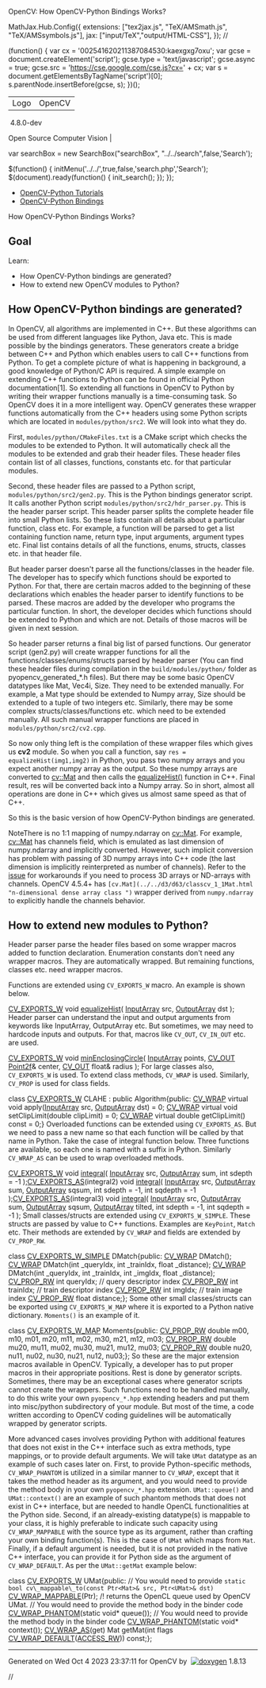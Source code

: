 

OpenCV: How OpenCV-Python Bindings Works?

 MathJax.Hub.Config({
 extensions: ["tex2jax.js", "TeX/AMSmath.js", "TeX/AMSsymbols.js"],
 jax: ["input/TeX","output/HTML-CSS"],
});
//<![CDATA[
MathJax.Hub.Config(
{
 TeX: {
 Macros: {
 matTT: [ "\\[ \\left|\\begin{array}{ccc} #1 & #2 & #3\\\\ #4 & #5 & #6\\\\ #7 & #8 & #9 \\end{array}\\right| \\]", 9],
 fork: ["\\left\\{ \\begin{array}{l l} #1 & \\mbox{#2}\\\\ #3 & \\mbox{#4}\\\\ \\end{array} \\right.", 4],
 forkthree: ["\\left\\{ \\begin{array}{l l} #1 & \\mbox{#2}\\\\ #3 & \\mbox{#4}\\\\ #5 & \\mbox{#6}\\\\ \\end{array} \\right.", 6],
 forkfour: ["\\left\\{ \\begin{array}{l l} #1 & \\mbox{#2}\\\\ #3 & \\mbox{#4}\\\\ #5 & \\mbox{#6}\\\\ #7 & \\mbox{#8}\\\\ \\end{array} \\right.", 8],
 vecthree: ["\\begin{bmatrix} #1\\\\ #2\\\\ #3 \\end{bmatrix}", 3],
 vecthreethree: ["\\begin{bmatrix} #1 & #2 & #3\\\\ #4 & #5 & #6\\\\ #7 & #8 & #9 \\end{bmatrix}", 9],
 cameramatrix: ["#1 = \\begin{bmatrix} f\_x & 0 & c\_x\\\\ 0 & f\_y & c\_y\\\\ 0 & 0 & 1 \\end{bmatrix}", 1],
 distcoeffs: ["(k\_1, k\_2, p\_1, p\_2[, k\_3[, k\_4, k\_5, k\_6 [, s\_1, s\_2, s\_3, s\_4[, \\tau\_x, \\tau\_y]]]]) \\text{ of 4, 5, 8, 12 or 14 elements}"],
 distcoeffsfisheye: ["(k\_1, k\_2, k\_3, k\_4)"],
 hdotsfor: ["\\dots", 1],
 mathbbm: ["\\mathbb{#1}", 1],
 bordermatrix: ["\\matrix{#1}", 1]
 }
 }
}
);
//]]>

 (function() {
 var cx = '002541620211387084530:kaexgxg7oxu';
 var gcse = document.createElement('script');
 gcse.type = 'text/javascript';
 gcse.async = true;
 gcse.src = 'https://cse.google.com/cse.js?cx=' + cx;
 var s = document.getElementsByTagName('script')[0];
 s.parentNode.insertBefore(gcse, s);
 })();

|  |  |
| --- | --- |
| Logo | OpenCV
 4.8.0-dev

Open Source Computer Vision |

var searchBox = new SearchBox("searchBox", "../../search",false,'Search');

$(function() {
 initMenu('../../',true,false,'search.php','Search');
 $(document).ready(function() { init\_search(); });
});

* [OpenCV-Python Tutorials](../../d6/d00/tutorial_py_root.html "../../d6/d00/tutorial_py_root.html")
* [OpenCV-Python Bindings](../../df/da2/tutorial_py_table_of_contents_bindings.html "../../df/da2/tutorial_py_table_of_contents_bindings.html")

How OpenCV-Python Bindings Works?  

## Goal

Learn:

* How OpenCV-Python bindings are generated?
* How to extend new OpenCV modules to Python?

## How OpenCV-Python bindings are generated?

In OpenCV, all algorithms are implemented in C++. But these algorithms can be used from different languages like Python, Java etc. This is made possible by the bindings generators. These generators create a bridge between C++ and Python which enables users to call C++ functions from Python. To get a complete picture of what is happening in background, a good knowledge of Python/C API is required. A simple example on extending C++ functions to Python can be found in official Python documentation[1]. So extending all functions in OpenCV to Python by writing their wrapper functions manually is a time-consuming task. So OpenCV does it in a more intelligent way. OpenCV generates these wrapper functions automatically from the C++ headers using some Python scripts which are located in `modules/python/src2`. We will look into what they do.

First, `modules/python/CMakeFiles.txt` is a CMake script which checks the modules to be extended to Python. It will automatically check all the modules to be extended and grab their header files. These header files contain list of all classes, functions, constants etc. for that particular modules.

Second, these header files are passed to a Python script, `modules/python/src2/gen2.py`. This is the Python bindings generator script. It calls another Python script `modules/python/src2/hdr_parser.py`. This is the header parser script. This header parser splits the complete header file into small Python lists. So these lists contain all details about a particular function, class etc. For example, a function will be parsed to get a list containing function name, return type, input arguments, argument types etc. Final list contains details of all the functions, enums, structs, classes etc. in that header file.

But header parser doesn't parse all the functions/classes in the header file. The developer has to specify which functions should be exported to Python. For that, there are certain macros added to the beginning of these declarations which enables the header parser to identify functions to be parsed. These macros are added by the developer who programs the particular function. In short, the developer decides which functions should be extended to Python and which are not. Details of those macros will be given in next session.

So header parser returns a final big list of parsed functions. Our generator script (gen2.py) will create wrapper functions for all the functions/classes/enums/structs parsed by header parser (You can find these header files during compilation in the `build/modules/python/` folder as pyopencv\_generated\_\*.h files). But there may be some basic OpenCV datatypes like Mat, Vec4i, Size. They need to be extended manually. For example, a Mat type should be extended to Numpy array, Size should be extended to a tuple of two integers etc. Similarly, there may be some complex structs/classes/functions etc. which need to be extended manually. All such manual wrapper functions are placed in `modules/python/src2/cv2.cpp`.

So now only thing left is the compilation of these wrapper files which gives us **cv2** module. So when you call a function, say `res = equalizeHist(img1,img2)` in Python, you pass two numpy arrays and you expect another numpy array as the output. So these numpy arrays are converted to [cv::Mat](../../d3/d63/classcv_1_1Mat.html "n-dimensional dense array class ") and then calls the [equalizeHist()](../../d6/dc7/group__imgproc__hist.html#ga7e54091f0c937d49bf84152a16f76d6e "Equalizes the histogram of a grayscale image. ") function in C++. Final result, res will be converted back into a Numpy array. So in short, almost all operations are done in C++ which gives us almost same speed as that of C++.

So this is the basic version of how OpenCV-Python bindings are generated.

NoteThere is no 1:1 mapping of numpy.ndarray on [cv::Mat](../../d3/d63/classcv_1_1Mat.html "n-dimensional dense array class "). For example, [cv::Mat](../../d3/d63/classcv_1_1Mat.html "n-dimensional dense array class ") has channels field, which is emulated as last dimension of numpy.ndarray and implicitly converted. However, such implicit conversion has problem with passing of 3D numpy arrays into C++ code (the last dimension is implicitly reinterpreted as number of channels). Refer to the [issue](https://github.com/opencv/opencv/issues/19091 "https://github.com/opencv/opencv/issues/19091") for workarounds if you need to process 3D arrays or ND-arrays with channels. OpenCV 4.5.4+ has `[cv.Mat](../../d3/d63/classcv_1_1Mat.html "n-dimensional dense array class ")` wrapper derived from `numpy.ndarray` to explicitly handle the channels behavior.
## How to extend new modules to Python?

Header parser parse the header files based on some wrapper macros added to function declaration. Enumeration constants don't need any wrapper macros. They are automatically wrapped. But remaining functions, classes etc. need wrapper macros.

Functions are extended using `CV_EXPORTS_W` macro. An example is shown below. 

[CV\_EXPORTS\_W](../../db/de0/group__core__utils.html#ga67ea671a3582ce612ac3c281e067f480 "../../db/de0/group__core__utils.html#ga67ea671a3582ce612ac3c281e067f480") void [equalizeHist](../../d6/dc7/group__imgproc__hist.html#ga7e54091f0c937d49bf84152a16f76d6e "../../d6/dc7/group__imgproc__hist.html#ga7e54091f0c937d49bf84152a16f76d6e")( [InputArray](../../dc/d84/group__core__basic.html#ga353a9de602fe76c709e12074a6f362ba "../../dc/d84/group__core__basic.html#ga353a9de602fe76c709e12074a6f362ba") src, [OutputArray](../../dc/d84/group__core__basic.html#gaad17fda1d0f0d1ee069aebb1df2913c0 "../../dc/d84/group__core__basic.html#gaad17fda1d0f0d1ee069aebb1df2913c0") dst ); Header parser can understand the input and output arguments from keywords like InputArray, OutputArray etc. But sometimes, we may need to hardcode inputs and outputs. For that, macros like `CV_OUT`, `CV_IN_OUT` etc. are used. 

[CV\_EXPORTS\_W](../../db/de0/group__core__utils.html#ga67ea671a3582ce612ac3c281e067f480 "../../db/de0/group__core__utils.html#ga67ea671a3582ce612ac3c281e067f480") void [minEnclosingCircle](../../d3/dc0/group__imgproc__shape.html#ga8ce13c24081bbc7151e9326f412190f1 "../../d3/dc0/group__imgproc__shape.html#ga8ce13c24081bbc7151e9326f412190f1")( [InputArray](../../dc/d84/group__core__basic.html#ga353a9de602fe76c709e12074a6f362ba "../../dc/d84/group__core__basic.html#ga353a9de602fe76c709e12074a6f362ba") points, [CV\_OUT](../../db/de0/group__core__utils.html#ga4e999bc21cb894d3ed789f3f0bc26778 "../../db/de0/group__core__utils.html#ga4e999bc21cb894d3ed789f3f0bc26778") [Point2f](../../dc/d84/group__core__basic.html#ga7d080aa40de011e4410bca63385ffe2a "../../dc/d84/group__core__basic.html#ga7d080aa40de011e4410bca63385ffe2a")& center, [CV\_OUT](../../db/de0/group__core__utils.html#ga4e999bc21cb894d3ed789f3f0bc26778 "../../db/de0/group__core__utils.html#ga4e999bc21cb894d3ed789f3f0bc26778") float& radius ); For large classes also, `CV_EXPORTS_W` is used. To extend class methods, `CV_WRAP` is used. Similarly, `CV_PROP` is used for class fields. 

class [CV\_EXPORTS\_W](../../db/de0/group__core__utils.html#ga67ea671a3582ce612ac3c281e067f480 "../../db/de0/group__core__utils.html#ga67ea671a3582ce612ac3c281e067f480") CLAHE : public Algorithm{public: [CV\_WRAP](../../db/de0/group__core__utils.html#gae435babf3ce7cca990524b23adf6b4a3 "../../db/de0/group__core__utils.html#gae435babf3ce7cca990524b23adf6b4a3") virtual void apply([InputArray](../../dc/d84/group__core__basic.html#ga353a9de602fe76c709e12074a6f362ba "../../dc/d84/group__core__basic.html#ga353a9de602fe76c709e12074a6f362ba") src, [OutputArray](../../dc/d84/group__core__basic.html#gaad17fda1d0f0d1ee069aebb1df2913c0 "../../dc/d84/group__core__basic.html#gaad17fda1d0f0d1ee069aebb1df2913c0") dst) = 0; [CV\_WRAP](../../db/de0/group__core__utils.html#gae435babf3ce7cca990524b23adf6b4a3 "../../db/de0/group__core__utils.html#gae435babf3ce7cca990524b23adf6b4a3") virtual void setClipLimit(double clipLimit) = 0; [CV\_WRAP](../../db/de0/group__core__utils.html#gae435babf3ce7cca990524b23adf6b4a3 "../../db/de0/group__core__utils.html#gae435babf3ce7cca990524b23adf6b4a3") virtual double getClipLimit() const = 0;} Overloaded functions can be extended using `CV_EXPORTS_AS`. But we need to pass a new name so that each function will be called by that name in Python. Take the case of integral function below. Three functions are available, so each one is named with a suffix in Python. Similarly `CV_WRAP_AS` can be used to wrap overloaded methods. 

[CV\_EXPORTS\_W](../../db/de0/group__core__utils.html#ga67ea671a3582ce612ac3c281e067f480 "../../db/de0/group__core__utils.html#ga67ea671a3582ce612ac3c281e067f480") void [integral](../../d5/df1/group__imgproc__hal__functions.html#ga78d53bcbe1710d0f7034e89fd0d43259 "../../d5/df1/group__imgproc__hal__functions.html#ga78d53bcbe1710d0f7034e89fd0d43259")( [InputArray](../../dc/d84/group__core__basic.html#ga353a9de602fe76c709e12074a6f362ba "../../dc/d84/group__core__basic.html#ga353a9de602fe76c709e12074a6f362ba") src, [OutputArray](../../dc/d84/group__core__basic.html#gaad17fda1d0f0d1ee069aebb1df2913c0 "../../dc/d84/group__core__basic.html#gaad17fda1d0f0d1ee069aebb1df2913c0") sum, int sdepth = -1 );[CV\_EXPORTS\_AS](../../db/de0/group__core__utils.html#ga288d5d11e4d8675aab962ec2b2066855 "../../db/de0/group__core__utils.html#ga288d5d11e4d8675aab962ec2b2066855")(integral2) void [integral](../../d5/df1/group__imgproc__hal__functions.html#ga78d53bcbe1710d0f7034e89fd0d43259 "../../d5/df1/group__imgproc__hal__functions.html#ga78d53bcbe1710d0f7034e89fd0d43259")( [InputArray](../../dc/d84/group__core__basic.html#ga353a9de602fe76c709e12074a6f362ba "../../dc/d84/group__core__basic.html#ga353a9de602fe76c709e12074a6f362ba") src, [OutputArray](../../dc/d84/group__core__basic.html#gaad17fda1d0f0d1ee069aebb1df2913c0 "../../dc/d84/group__core__basic.html#gaad17fda1d0f0d1ee069aebb1df2913c0") sum, [OutputArray](../../dc/d84/group__core__basic.html#gaad17fda1d0f0d1ee069aebb1df2913c0 "../../dc/d84/group__core__basic.html#gaad17fda1d0f0d1ee069aebb1df2913c0") sqsum, int sdepth = -1, int sqdepth = -1 );[CV\_EXPORTS\_AS](../../db/de0/group__core__utils.html#ga288d5d11e4d8675aab962ec2b2066855 "../../db/de0/group__core__utils.html#ga288d5d11e4d8675aab962ec2b2066855")(integral3) void [integral](../../d5/df1/group__imgproc__hal__functions.html#ga78d53bcbe1710d0f7034e89fd0d43259 "../../d5/df1/group__imgproc__hal__functions.html#ga78d53bcbe1710d0f7034e89fd0d43259")( [InputArray](../../dc/d84/group__core__basic.html#ga353a9de602fe76c709e12074a6f362ba "../../dc/d84/group__core__basic.html#ga353a9de602fe76c709e12074a6f362ba") src, [OutputArray](../../dc/d84/group__core__basic.html#gaad17fda1d0f0d1ee069aebb1df2913c0 "../../dc/d84/group__core__basic.html#gaad17fda1d0f0d1ee069aebb1df2913c0") sum, [OutputArray](../../dc/d84/group__core__basic.html#gaad17fda1d0f0d1ee069aebb1df2913c0 "../../dc/d84/group__core__basic.html#gaad17fda1d0f0d1ee069aebb1df2913c0") sqsum, [OutputArray](../../dc/d84/group__core__basic.html#gaad17fda1d0f0d1ee069aebb1df2913c0 "../../dc/d84/group__core__basic.html#gaad17fda1d0f0d1ee069aebb1df2913c0") tilted, int sdepth = -1, int sqdepth = -1 ); Small classes/structs are extended using `CV_EXPORTS_W_SIMPLE`. These structs are passed by value to C++ functions. Examples are `KeyPoint`, `Match` etc. Their methods are extended by `CV_WRAP` and fields are extended by `CV_PROP_RW`. 

class [CV\_EXPORTS\_W\_SIMPLE](../../db/de0/group__core__utils.html#ga13d649e3f5582a106caaa98f187dd34b "../../db/de0/group__core__utils.html#ga13d649e3f5582a106caaa98f187dd34b") DMatch{public: [CV\_WRAP](../../db/de0/group__core__utils.html#gae435babf3ce7cca990524b23adf6b4a3 "../../db/de0/group__core__utils.html#gae435babf3ce7cca990524b23adf6b4a3") DMatch(); [CV\_WRAP](../../db/de0/group__core__utils.html#gae435babf3ce7cca990524b23adf6b4a3 "../../db/de0/group__core__utils.html#gae435babf3ce7cca990524b23adf6b4a3") DMatch(int \_queryIdx, int \_trainIdx, float \_distance); [CV\_WRAP](../../db/de0/group__core__utils.html#gae435babf3ce7cca990524b23adf6b4a3 "../../db/de0/group__core__utils.html#gae435babf3ce7cca990524b23adf6b4a3") DMatch(int \_queryIdx, int \_trainIdx, int \_imgIdx, float \_distance); [CV\_PROP\_RW](../../db/de0/group__core__utils.html#ga9e800d960e0fc30e7f83c67c98e69ed2 "../../db/de0/group__core__utils.html#ga9e800d960e0fc30e7f83c67c98e69ed2") int queryIdx; // query descriptor index [CV\_PROP\_RW](../../db/de0/group__core__utils.html#ga9e800d960e0fc30e7f83c67c98e69ed2 "../../db/de0/group__core__utils.html#ga9e800d960e0fc30e7f83c67c98e69ed2") int trainIdx; // train descriptor index [CV\_PROP\_RW](../../db/de0/group__core__utils.html#ga9e800d960e0fc30e7f83c67c98e69ed2 "../../db/de0/group__core__utils.html#ga9e800d960e0fc30e7f83c67c98e69ed2") int imgIdx; // train image index [CV\_PROP\_RW](../../db/de0/group__core__utils.html#ga9e800d960e0fc30e7f83c67c98e69ed2 "../../db/de0/group__core__utils.html#ga9e800d960e0fc30e7f83c67c98e69ed2") float distance;}; Some other small classes/structs can be exported using `CV_EXPORTS_W_MAP` where it is exported to a Python native dictionary. `Moments()` is an example of it. 

class [CV\_EXPORTS\_W\_MAP](../../db/de0/group__core__utils.html#gaff7195942cab00fc5eafdd8ed777fac5 "../../db/de0/group__core__utils.html#gaff7195942cab00fc5eafdd8ed777fac5") Moments{public: [CV\_PROP\_RW](../../db/de0/group__core__utils.html#ga9e800d960e0fc30e7f83c67c98e69ed2 "../../db/de0/group__core__utils.html#ga9e800d960e0fc30e7f83c67c98e69ed2") double m00, m10, m01, m20, m11, m02, m30, m21, m12, m03; [CV\_PROP\_RW](../../db/de0/group__core__utils.html#ga9e800d960e0fc30e7f83c67c98e69ed2 "../../db/de0/group__core__utils.html#ga9e800d960e0fc30e7f83c67c98e69ed2") double mu20, mu11, mu02, mu30, mu21, mu12, mu03; [CV\_PROP\_RW](../../db/de0/group__core__utils.html#ga9e800d960e0fc30e7f83c67c98e69ed2 "../../db/de0/group__core__utils.html#ga9e800d960e0fc30e7f83c67c98e69ed2") double nu20, nu11, nu02, nu30, nu21, nu12, nu03;}; So these are the major extension macros available in OpenCV. Typically, a developer has to put proper macros in their appropriate positions. Rest is done by generator scripts. Sometimes, there may be an exceptional cases where generator scripts cannot create the wrappers. Such functions need to be handled manually, to do this write your own `pyopencv_*.hpp` extending headers and put them into misc/python subdirectory of your module. But most of the time, a code written according to OpenCV coding guidelines will be automatically wrapped by generator scripts.

More advanced cases involves providing Python with additional features that does not exist in the C++ interface such as extra methods, type mappings, or to provide default arguments. We will take `UMat` datatype as an example of such cases later on. First, to provide Python-specific methods, `CV_WRAP_PHANTOM` is utilized in a similar manner to `CV_WRAP`, except that it takes the method header as its argument, and you would need to provide the method body in your own `pyopencv_*.hpp` extension. `UMat::queue()` and `UMat::context()` are an example of such phantom methods that does not exist in C++ interface, but are needed to handle OpenCL functionalities at the Python side. Second, if an already-existing datatype(s) is mappable to your class, it is highly preferable to indicate such capacity using `CV_WRAP_MAPPABLE` with the source type as its argument, rather than crafting your own binding function(s). This is the case of `UMat` which maps from `Mat`. Finally, if a default argument is needed, but it is not provided in the native C++ interface, you can provide it for Python side as the argument of `CV_WRAP_DEFAULT`. As per the `UMat::getMat` example below: 

class [CV\_EXPORTS\_W](../../db/de0/group__core__utils.html#ga67ea671a3582ce612ac3c281e067f480 "../../db/de0/group__core__utils.html#ga67ea671a3582ce612ac3c281e067f480") UMat{public: // You would need to provide `static bool cv\_mappable\_to(const Ptr<Mat>& src, Ptr<UMat>& dst)` [CV\_WRAP\_MAPPABLE](../../db/de0/group__core__utils.html#gacbb88034b7de34a8b35aa42f3216a94e "../../db/de0/group__core__utils.html#gacbb88034b7de34a8b35aa42f3216a94e")(Ptr<Mat>); /! returns the OpenCL queue used by OpenCV UMat. // You would need to provide the method body in the binder code [CV\_WRAP\_PHANTOM](../../db/de0/group__core__utils.html#ga6c6ee613d3eebd87f9f391fcde4a6cde "../../db/de0/group__core__utils.html#ga6c6ee613d3eebd87f9f391fcde4a6cde")(static void\* queue()); // You would need to provide the method body in the binder code [CV\_WRAP\_PHANTOM](../../db/de0/group__core__utils.html#ga6c6ee613d3eebd87f9f391fcde4a6cde "../../db/de0/group__core__utils.html#ga6c6ee613d3eebd87f9f391fcde4a6cde")(static void\* context()); [CV\_WRAP\_AS](../../db/de0/group__core__utils.html#ga6a1f29cf8d55c0ee1b4687f6006da0b9 "../../db/de0/group__core__utils.html#ga6a1f29cf8d55c0ee1b4687f6006da0b9")(get) Mat getMat(int flags [CV\_WRAP\_DEFAULT](../../db/de0/group__core__utils.html#ga92152159130797a2713a0992dd5239d2 "../../db/de0/group__core__utils.html#ga92152159130797a2713a0992dd5239d2")([ACCESS\_RW](../../dc/d84/group__core__basic.html#gga6226c29c7b0e7bda7aff72e96ba8e1dfaf44732c797cd59f5940e426ecd62f45f "../../dc/d84/group__core__basic.html#gga6226c29c7b0e7bda7aff72e96ba8e1dfaf44732c797cd59f5940e426ecd62f45f"))) const;}; 

---

Generated on Wed Oct 4 2023 23:37:11 for OpenCV by  [![doxygen](../../doxygen.png)](http://www.doxygen.org/index.html "http://www.doxygen.org/index.html") 1.8.13

//<![CDATA[
addTutorialsButtons();
//]]>

